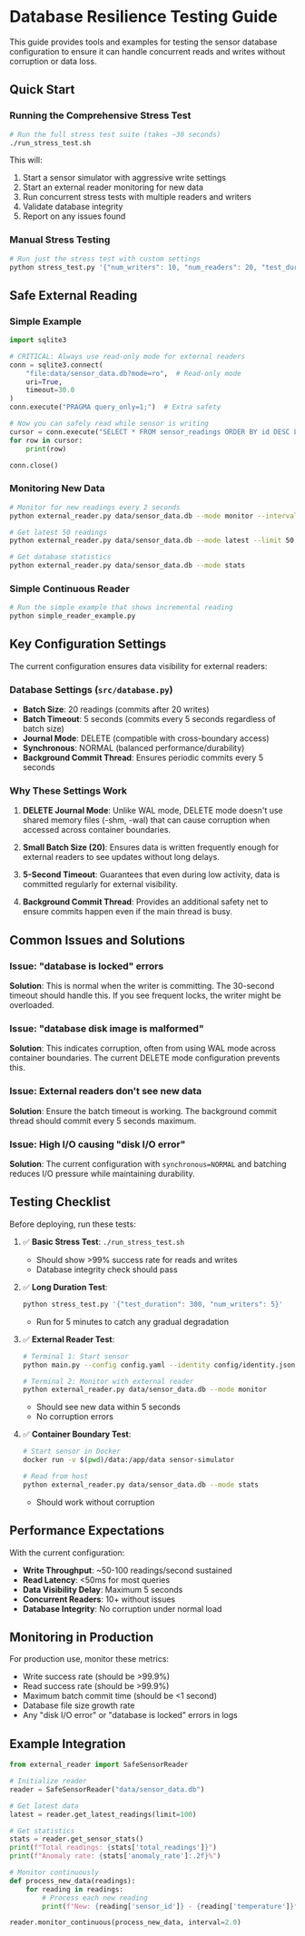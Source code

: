 # Database Resilience Testing Guide

This guide provides tools and examples for testing the sensor database configuration to ensure it can handle concurrent reads and writes without corruption or data loss.

## Quick Start

### Running the Comprehensive Stress Test

```bash
# Run the full stress test suite (takes ~30 seconds)
./run_stress_test.sh
```

This will:
1. Start a sensor simulator with aggressive write settings
2. Start an external reader monitoring for new data
3. Run concurrent stress tests with multiple readers and writers
4. Validate database integrity
5. Report on any issues found

### Manual Stress Testing

```bash
# Run just the stress test with custom settings
python stress_test.py '{"num_writers": 10, "num_readers": 20, "test_duration": 60}'
```

## Safe External Reading

### Simple Example

```python
import sqlite3

# CRITICAL: Always use read-only mode for external readers
conn = sqlite3.connect(
    "file:data/sensor_data.db?mode=ro",  # Read-only mode
    uri=True,
    timeout=30.0
)
conn.execute("PRAGMA query_only=1;")  # Extra safety

# Now you can safely read while sensor is writing
cursor = conn.execute("SELECT * FROM sensor_readings ORDER BY id DESC LIMIT 10")
for row in cursor:
    print(row)

conn.close()
```

### Monitoring New Data

```bash
# Monitor for new readings every 2 seconds
python external_reader.py data/sensor_data.db --mode monitor --interval 2

# Get latest 50 readings
python external_reader.py data/sensor_data.db --mode latest --limit 50

# Get database statistics
python external_reader.py data/sensor_data.db --mode stats
```

### Simple Continuous Reader

```bash
# Run the simple example that shows incremental reading
python simple_reader_example.py
```

## Key Configuration Settings

The current configuration ensures data visibility for external readers:

### Database Settings (`src/database.py`)
- **Batch Size**: 20 readings (commits after 20 writes)
- **Batch Timeout**: 5 seconds (commits every 5 seconds regardless of batch size)
- **Journal Mode**: DELETE (compatible with cross-boundary access)
- **Synchronous**: NORMAL (balanced performance/durability)
- **Background Commit Thread**: Ensures periodic commits every 5 seconds

### Why These Settings Work

1. **DELETE Journal Mode**: Unlike WAL mode, DELETE mode doesn't use shared memory files (-shm, -wal) that can cause corruption when accessed across container boundaries.

2. **Small Batch Size (20)**: Ensures data is written frequently enough for external readers to see updates without long delays.

3. **5-Second Timeout**: Guarantees that even during low activity, data is committed regularly for external visibility.

4. **Background Commit Thread**: Provides an additional safety net to ensure commits happen even if the main thread is busy.

## Common Issues and Solutions

### Issue: "database is locked" errors
**Solution**: This is normal when the writer is committing. The 30-second timeout should handle this. If you see frequent locks, the writer might be overloaded.

### Issue: "database disk image is malformed"
**Solution**: This indicates corruption, often from using WAL mode across container boundaries. The current DELETE mode configuration prevents this.

### Issue: External readers don't see new data
**Solution**: Ensure the batch timeout is working. The background commit thread should commit every 5 seconds maximum.

### Issue: High I/O causing "disk I/O error"
**Solution**: The current configuration with `synchronous=NORMAL` and batching reduces I/O pressure while maintaining durability.

## Testing Checklist

Before deploying, run these tests:

1. ✅ **Basic Stress Test**: `./run_stress_test.sh`
   - Should show >99% success rate for reads and writes
   - Database integrity check should pass

2. ✅ **Long Duration Test**: 
   ```bash
   python stress_test.py '{"test_duration": 300, "num_writers": 5}'
   ```
   - Run for 5 minutes to catch any gradual degradation

3. ✅ **External Reader Test**:
   ```bash
   # Terminal 1: Start sensor
   python main.py --config config.yaml --identity config/identity.json
   
   # Terminal 2: Monitor with external reader
   python external_reader.py data/sensor_data.db --mode monitor
   ```
   - Should see new data within 5 seconds
   - No corruption errors

4. ✅ **Container Boundary Test**:
   ```bash
   # Start sensor in Docker
   docker run -v $(pwd)/data:/app/data sensor-simulator
   
   # Read from host
   python external_reader.py data/sensor_data.db --mode stats
   ```
   - Should work without corruption

## Performance Expectations

With the current configuration:
- **Write Throughput**: ~50-100 readings/second sustained
- **Read Latency**: <50ms for most queries
- **Data Visibility Delay**: Maximum 5 seconds
- **Concurrent Readers**: 10+ without issues
- **Database Integrity**: No corruption under normal load

## Monitoring in Production

For production use, monitor these metrics:
- Write success rate (should be >99.9%)
- Read success rate (should be >99.9%)
- Maximum batch commit time (should be <1 second)
- Database file size growth rate
- Any "disk I/O error" or "database is locked" errors in logs

## Example Integration

```python
from external_reader import SafeSensorReader

# Initialize reader
reader = SafeSensorReader("data/sensor_data.db")

# Get latest data
latest = reader.get_latest_readings(limit=100)

# Get statistics
stats = reader.get_sensor_stats()
print(f"Total readings: {stats['total_readings']}")
print(f"Anomaly rate: {stats['anomaly_rate']:.2f}%")

# Monitor continuously
def process_new_data(readings):
    for reading in readings:
        # Process each new reading
        print(f"New: {reading['sensor_id']} - {reading['temperature']}°C")

reader.monitor_continuous(process_new_data, interval=2.0)
```